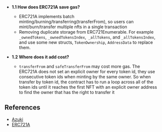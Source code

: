 - **1.1 How does ERC721A save gas?**
  - ERC721A implements batch minting/burning/transferring(transferFrom), so users can mint/burn/transfer multiple nfts in a single transaction
  - Removing duplicate storage from ERC721Enumerable. For example `_ownedTokens`, `_ownedTokensIndex`,` _allTokens`, and `_allTokensIndex`, and use some new structs, `TokenOwnership`,  `AddressData` to replace them.

- **1.2 Where does it add cost?**
  - `transferFrom` and `safeTransferFrom` may cost more gas. The ERC721A does not set an explicit owner for every token id, they use consecutive token ids when minting by the same owner. So when transfer by token id, the contract has to run a loop across all of the token ids until it reaches the first NFT with an explicit owner address to find the owner that has the right to transfer it

## References

- [Azuki](https://www.azuki.com/erc721a)
- [ERC721A](https://github.com/chiru-labs/ERC721A/blob/main/contracts/ERC721A.sol)
